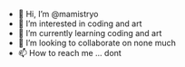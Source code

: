 - 👋 Hi, I’m @mamistryo
- 👀 I’m interested in coding and art
- 🌱 I’m currently learning coding and art
- 💞️ I’m looking to collaborate on none much
- 📫 How to reach me ... dont

<!---
mamistryo/mamistryo is a ✨ special ✨ repository because its `README.md` (this file) appears on your GitHub profile.
You can click the Preview link to take a look at your changes.
--->
